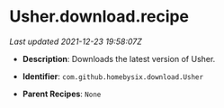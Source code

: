 # Usher.download.recipe

_Last updated 2021-12-23 19:58:07Z_

- **Description**: Downloads the latest version of Usher.

- **Identifier**: `com.github.homebysix.download.Usher`

- **Parent Recipes**: `None`